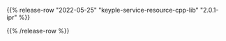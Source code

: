 {{% release-row "2022-05-25" "keyple-service-resource-cpp-lib" "2.0.1-ipr" %}} 

{{% /release-row %}}
